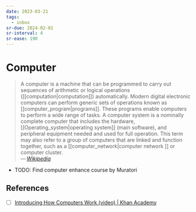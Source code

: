 ```yaml
---
date: 2023-03-21
tags:
  - inbox
sr-due: 2024-02-01
sr-interval: 4
sr-ease: 190
---
```


# Computer

> A computer is a machine that can be programmed to carry out sequences of
> arithmetic or logical operations ([[computation|computation]]) automatically.
> Modern digital electronic computers can perform generic sets of operations
> known as [[computer_program|programs]]. These programs enable computers to
> perform a wide range of tasks. A computer system is a nominally complete
> computer that includes the hardware, [[Operating_system|operating system]]
> (main software), and peripheral equipment needed and used for full operation.
> This term may also refer to a group of computers that are linked and function
> together, such as a [[computer_network|computer network ]] or computer
> cluster.\
> — <cite>[Wikipedia](https://en.wikipedia.org/wiki/Computer)</cite>

- TODO: Find computer enhance course by Muratori

## References

- [ ] [Introducing How Computers Work (video) | Khan Academy](https://www.khanacademy.org/computing/code-org/computers-and-the-internet/how-computers-work/v/khan-academy-and-codeorg-introducing-how-computers-work)
